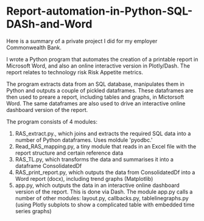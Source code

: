 # Report-automation-in-Python-SQL-DASh-and-Word
Here is a summary of a private project I did for my employer Commonwealth Bank.

I wrote a Python program that automates the creation of a printable report in Microsoft Word, and also an online interactive version in Plotly/Dash.  The report relates to technology risk Risk Appetite metrics.

The program extracts data from an SQL database, manipulates them in Python and outputs a couple of pickled dataframes.  These dataframes are then used to preare a report, including tables and graphs, in Mictorsoft Word.  The same dataframes are also used to drive an interactive online dashboard version of the report.

The program consists of 4 modules:
1. RAS_extract.py., which joins and extracts the required SQL data into a number of Python dataframes.  Uses moldule 'pyodbc.'
2. Read_RAS_mapping.py, a tiny module that reads in an Excel file with the report structure and certain reference data
3. RAS_TL.py, which transforms the data and summarises it into a dataframe ConsolidatedDf
4. RAS_print_report.py, which outputs the data from ConsolidatedDf into a Word report (docx), including trend graphs (Matplotlib)
5. app.py, which outputs the data in an interactive online dashboard version of the report.  This is done via Dash.  The module app.py calls a number of other modules:  layout.py, callbacks.py, tablelinegraphs.py (using Plotly subplots to show a complicated table with embedded time series graphs)
